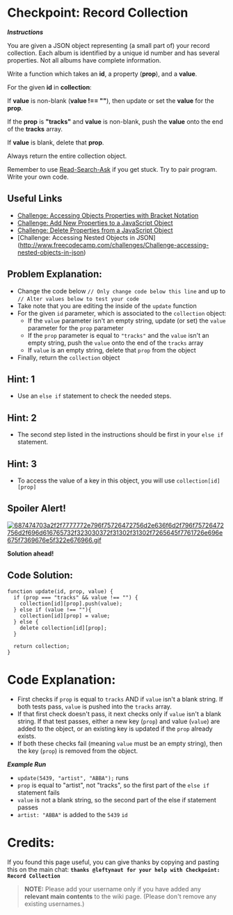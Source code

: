 # Checkpoint: Record Collection

***Instructions***

You are given a JSON object representing (a small part of) your record collection. Each album is identified by a unique id number and has several properties. Not all albums have complete information.

Write a function which takes an **id**, a property (**prop**), and a **value**.

For the given **id** in **collection**:

If **value** is non-blank (**value !== ""**), then update or set the **value** for the **prop**.

If the **prop** is **"tracks"** and **value** is non-blank, push the **value** onto the end of the **tracks** array.

If **value** is blank, delete that **prop**.

Always return the entire collection object.

Remember to use [ Read-Search-Ask](http://github.com/FreeCodeCamp/freecodecamp/wiki/How-to-get-help-when-you-get-stuck) if you get stuck. Try to pair program. Write your own code.

## Useful Links
- [Challenge: Accessing Objects Properties with Bracket Notation](http://www.freecodecamp.com/challenges/Challenge-accessing-objects-properties-with-bracket-notation)
- [Challenge: Add New Properties to a JavaScript Object](http://www.freecodecamp.com/challenges/Challenge-add-new-properties-to-a-javascript-object)
- [Challenge: Delete Properties from a JavaScript Object](http://www.freecodecamp.com/challenges/Challenge-delete-properties-from-a-javascript-object)
- [Challenge: Accessing Nested Objects in JSON] (http://www.freecodecamp.com/challenges/Challenge-accessing-nested-objects-in-json)

## Problem Explanation:
- Change the code below `// Only change code below this line` and up to `// Alter values below to test your code`
- Take note that you are editing the inside of the `update` function
- For the given `id` parameter, which is associated to the `collection` object:
  - If the `value` parameter isn't an empty string, update (or set) the `value` parameter for the `prop` parameter
  - If the `prop` parameter is equal to `"tracks"` and the `value` isn't an empty string, push the `value` onto the end of the `tracks` array
  - If `value` is an empty string, delete that `prop` from the object
- Finally, return the `collection` object

## Hint: 1
- Use an `else if` statement to check the needed steps.

## Hint: 2
- The second step listed in the instructions should be first in your `else if` statement.

## Hint: 3
- To access the value of a key in this object, you will use `collection[id][prop]`

## Spoiler Alert!
[![687474703a2f2f7777772e796f75726472756d2e636f6d2f796f75726472756d2f696d616765732f323030372f31302f31302f7265645f7761726e696e675f7369676e5f322e676966.gif](https://files.gitter.im/FreeCodeCamp/Wiki/nlOm/thumb/687474703a2f2f7777772e796f75726472756d2e636f6d2f796f75726472756d2f696d616765732f323030372f31302f31302f7265645f7761726e696e675f7369676e5f322e676966.gif)](https://files.gitter.im/FreeCodeCamp/Wiki/nlOm/687474703a2f2f7777772e796f75726472756d2e636f6d2f796f75726472756d2f696d616765732f323030372f31302f31302f7265645f7761726e696e675f7369676e5f322e676966.gif)

**Solution ahead!**

## Code Solution:

```
function update(id, prop, value) {
  if (prop === "tracks" && value !== "") {
    collection[id][prop].push(value);
  } else if (value !== ""){
    collection[id][prop] = value;
  } else {
    delete collection[id][prop];
  }

  return collection;
}
```

# Code Explanation:
- First checks if `prop` is equal to `tracks` AND if `value` isn't a blank string. If both tests pass, `value` is pushed into the `tracks` array.
- If that first check doesn't pass, it next checks only if `value` isn't a blank string. If that test passes, either a new key (`prop`) and value (`value`) are added to the object, or an existing key is updated if the `prop` already exists.
- If both these checks fail (meaning `value` must be an empty string), then the key (`prop`) is removed from the object.

***Example Run***
- `update(5439, "artist", "ABBA");` runs
- `prop` is equal to "artist", not "tracks", so the first part of the `else if` statement fails
- `value` is not a blank string, so the second part of the else if statement passes
- `artist: "ABBA"` is added to the `5439` `id`


# Credits:
If you found this page useful, you can give thanks by copying and pasting this on the main chat:  **`thanks @leftynaut for your help with Checkpoint: Record Collection`**

> **NOTE:** Please add your username only if you have added any **relevant main contents** to the wiki page. (Please don't remove any existing usernames.)
